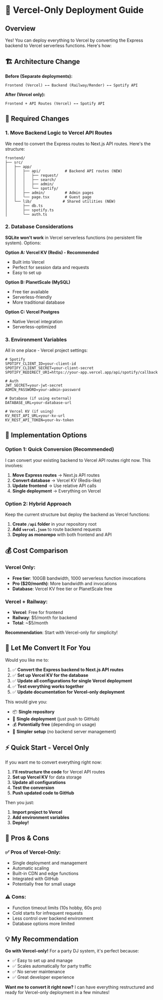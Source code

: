 # 🚀 **Vercel-Only Deployment Guide**

## **Overview**

Yes! You can deploy everything to Vercel by converting the Express backend to Vercel serverless functions. Here's how:

## **🏗️ Architecture Change**

**Before (Separate deployments):**
```
Frontend (Vercel) ←→ Backend (Railway/Render) ←→ Spotify API
```

**After (Vercel only):**
```
Frontend + API Routes (Vercel) ←→ Spotify API
```

## **🔧 Required Changes**

### **1. Move Backend Logic to Vercel API Routes**

We need to convert the Express routes to Next.js API routes. Here's the structure:

```
frontend/
├── src/
│   ├── app/
│   │   ├── api/           # Backend API routes (NEW)
│   │   │   ├── request/
│   │   │   ├── search/
│   │   │   ├── admin/
│   │   │   └── spotify/
│   │   ├── admin/         # Admin pages
│   │   └── page.tsx       # Guest page
│   └── lib/              # Shared utilities (NEW)
│       ├── db.ts
│       ├── spotify.ts
│       └── auth.ts
```

### **2. Database Considerations**

**SQLite won't work** in Vercel serverless functions (no persistent file system). Options:

**Option A: Vercel KV (Redis) - Recommended**
- Built into Vercel
- Perfect for session data and requests
- Easy to set up

**Option B: PlanetScale (MySQL)**
- Free tier available
- Serverless-friendly
- More traditional database

**Option C: Vercel Postgres**
- Native Vercel integration
- Serverless-optimized

### **3. Environment Variables**

All in one place - Vercel project settings:
```env
# Spotify
SPOTIFY_CLIENT_ID=your-client-id
SPOTIFY_CLIENT_SECRET=your-client-secret
SPOTIFY_REDIRECT_URI=https://your-app.vercel.app/api/spotify/callback

# Auth
JWT_SECRET=your-jwt-secret
ADMIN_PASSWORD=your-admin-password

# Database (if using external)
DATABASE_URL=your-database-url

# Vercel KV (if using)
KV_REST_API_URL=your-kv-url
KV_REST_API_TOKEN=your-kv-token
```

## **🚀 Implementation Options**

### **Option 1: Quick Conversion (Recommended)**

I can convert your existing backend to Vercel API routes right now. This involves:

1. **Move Express routes** → Next.js API routes
2. **Convert database** → Vercel KV (Redis-like)
3. **Update frontend** → Use relative API calls
4. **Single deployment** → Everything on Vercel

### **Option 2: Hybrid Approach**

Keep the current structure but deploy the backend as Vercel functions:

1. **Create `/api` folder** in your repository root
2. **Add `vercel.json`** to route backend requests
3. **Deploy as monorepo** with both frontend and API

## **💰 Cost Comparison**

### **Vercel Only:**
- **Free tier**: 100GB bandwidth, 1000 serverless function invocations
- **Pro ($20/month)**: More bandwidth and invocations
- **Database**: Vercel KV free tier or PlanetScale free

### **Vercel + Railway:**
- **Vercel**: Free for frontend
- **Railway**: $5/month for backend
- **Total**: ~$5/month

**Recommendation**: Start with Vercel-only for simplicity!

## **🔧 Let Me Convert It For You**

Would you like me to:

1. ✅ **Convert the Express backend to Next.js API routes**
2. ✅ **Set up Vercel KV for the database**  
3. ✅ **Update all configurations for single Vercel deployment**
4. ✅ **Test everything works together**
5. ✅ **Update documentation for Vercel-only deployment**

This would give you:
- 📦 **Single repository**
- 🚀 **Single deployment** (just push to GitHub)
- 💰 **Potentially free** (depending on usage)
- 🔧 **Simpler setup** (no backend server management)

## **⚡ Quick Start - Vercel Only**

If you want me to convert everything right now:

1. **I'll restructure the code** for Vercel API routes
2. **Set up Vercel KV** for data storage
3. **Update all configurations**
4. **Test the conversion**
5. **Push updated code to GitHub**

Then you just:
1. **Import project to Vercel**
2. **Add environment variables**
3. **Deploy!**

## **🤔 Pros & Cons**

### **✅ Pros of Vercel-Only:**
- Single deployment and management
- Automatic scaling
- Built-in CDN and edge functions
- Integrated with GitHub
- Potentially free for small usage

### **⚠️ Cons:**
- Function timeout limits (10s hobby, 60s pro)
- Cold starts for infrequent requests
- Less control over backend environment
- Database options more limited

## **💡 My Recommendation**

**Go with Vercel-only!** For a party DJ system, it's perfect because:
- ✅ Easy to set up and manage
- ✅ Scales automatically for party traffic
- ✅ No server maintenance
- ✅ Great developer experience

**Want me to convert it right now?** I can have everything restructured and ready for Vercel-only deployment in a few minutes!